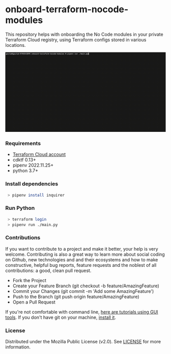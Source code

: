 # onboard-terraform-nocode-modules

This repository helps with onboarding the No Code modules in your private Terraform Cloud registry, using Terraform configs stored in various locations.

![usage](/images/usage.gif)

### Requirements

* [Terraform Cloud account](https://app.terraform.io/public/signup/account)
* cdktf 0.13+
* pipenv 2022.11.25+
* python 3.7+

### Install dependencies

```bash
 > pipenv install inquirer
```

### Run Python

```bash
 > terraform login
 > pipenv run ./main.py
```

### Contributions

If you want to contribute to a project and make it better, your help is very welcome. Contributing is also a great way to learn more about social coding on Github, new technologies and and their ecosystems and how to make constructive, helpful bug reports, feature requests and the noblest of all contributions: a good, clean pull request.

* Fork the Project
* Create your Feature Branch (git checkout -b feature/AmazingFeature)
* Commit your Changes (git commit -m 'Add some AmazingFeature')
* Push to the Branch (git push origin feature/AmazingFeature)
* Open a Pull Request

If you're not comfortable with command line, [here are tutorials using GUI tools](https://github.com/firstcontributions/first-contributions/blob/main/README.md#tutorials-using-other-tools). If you don't have git on your machine, [install it](https://docs.github.com/en/get-started/quickstart/set-up-git).

### License

Distributed under the Mozilla Public License (v2.0). See [LICENSE](/LICENSE) for more information.
